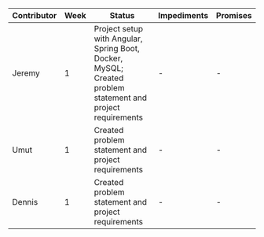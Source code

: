 | Contributor | Week | Status                  | Impediments         | Promises        |
|-------------|------|-------------------------|---------------------|-----------------|
| Jeremy       | 1    | Project setup with Angular, Spring Boot, Docker, MySQL; Created problem statement and project requirements     | - | -  |
| Umut         | 1    | Created problem statement and project requirements  | - | -  |
| Dennis       | 1    | Created problem statement and project requirements  | - | -  |
